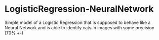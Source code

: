 # LogisticRegression-NeuralNetwork
Simple model of a Logistic Regression that is supposed to behave like a Neural Network and is able to identify cats in images with some precision (70% +-)
